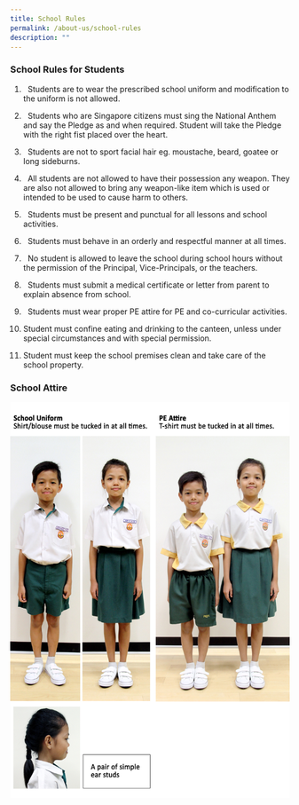 ```yaml
---
title: School Rules
permalink: /about-us/school-rules
description: ""
---
```

### School Rules for Students

1.   Students are to wear the prescribed school uniform and modification to the uniform is not allowed.  

2.   Students who are Singapore citizens must sing the National Anthem and say the Pledge as and when required. Student will take the Pledge with the right fist placed over the heart. 

3.   Students are not to sport facial hair eg. moustache, beard, goatee or long sideburns. 

4.   All students are not allowed to have their possession any weapon. They are also not allowed to bring any weapon-like item which is used or intended to be used to cause harm to others. 

5.   Students must be present and punctual for all lessons and school activities.

6.   Students must behave in an orderly and respectful manner at all times. 

7.   No student is allowed to leave the school during school hours without the permission of the Principal, Vice-Principals, or the teachers. 

8.   Students must submit a medical certificate or letter from parent to explain absence from school. 

9.   Students must wear proper PE attire for PE and co-curricular activities.

10. Student must confine eating and drinking to the canteen, unless under special circumstances and with special permission.

11. Student must keep the school premises clean and take care of the school property.

### School Attire

![](/images/PEPS%20School%20Attire.jpg)